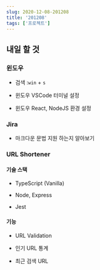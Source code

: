 ```yaml
---
slug: 2020-12-08-201208
title: '201208'
tags: ['프로젝트']
---
```


## 내일 할 것

### 윈도우

- 검색 :`win` + `s`

- 윈도우 VSCode 터미널 설정

- 윈도우 React, NodeJS 환경 설정

### Jira

- 마크다운 문법 지원 하는지 알아보기

### URL Shortener

#### 기술 스택

- TypeScript (Vanilla)

- Node, Express

- Jest

#### 기능

- URL Validation

- 인기 URL 통계

- 최근 검색 URL
